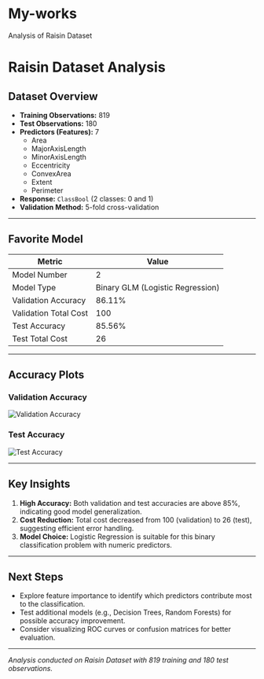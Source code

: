# My-works
Analysis of Raisin Dataset 
# Raisin Dataset Analysis

## Dataset Overview
- **Training Observations:** 819  
- **Test Observations:** 180  
- **Predictors (Features):** 7  
  - Area  
  - MajorAxisLength  
  - MinorAxisLength  
  - Eccentricity  
  - ConvexArea  
  - Extent  
  - Perimeter  
- **Response:** `ClassBool` (2 classes: 0 and 1)  
- **Validation Method:** 5-fold cross-validation  

---

## Favorite Model

| Metric | Value |
|--------|-------|
| Model Number | 2 |
| Model Type | Binary GLM (Logistic Regression) |
| Validation Accuracy | 86.11% |
| Validation Total Cost | 100 |
| Test Accuracy | 85.56% |
| Test Total Cost | 26 |

---

## Accuracy Plots

### Validation Accuracy
![Validation Accuracy](images/accuracy_validation.png)

### Test Accuracy
![Test Accuracy](images/accuracy_test.png)

---

## Key Insights
1. **High Accuracy:** Both validation and test accuracies are above 85%, indicating good model generalization.  
2. **Cost Reduction:** Total cost decreased from 100 (validation) to 26 (test), suggesting efficient error handling.  
3. **Model Choice:** Logistic Regression is suitable for this binary classification problem with numeric predictors.

---

## Next Steps
- Explore feature importance to identify which predictors contribute most to the classification.  
- Test additional models (e.g., Decision Trees, Random Forests) for possible accuracy improvement.  
- Consider visualizing ROC curves or confusion matrices for better evaluation.

---

*Analysis conducted on Raisin Dataset with 819 training and 180 test observations.*
